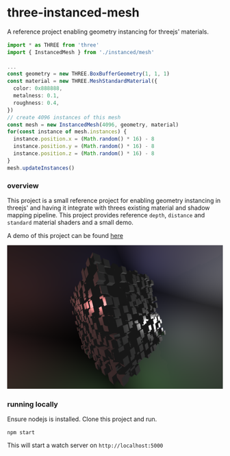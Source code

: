 # three-instanced-mesh

A reference project enabling geometry instancing for threejs' materials.

```typescript
import * as THREE from 'three'
import { InstancedMesh } from './instanced/mesh'

...
const geometry = new THREE.BoxBufferGeometry(1, 1, 1)
const material = new THREE.MeshStandardMaterial({
  color: 0x888888,
  metalness: 0.1,
  roughness: 0.4,
})
// create 4096 instances of this mesh
const mesh = new InstancedMesh(4096, geometry, material)
for(const instance of mesh.instances) {
  instance.position.x = (Math.random() * 16) - 8
  instance.position.y = (Math.random() * 16) - 8
  instance.position.z = (Math.random() * 16) - 8
}
mesh.updateInstances()

```

### overview

This project is a small reference project for enabling geometry instancing in threejs' and having it integrate with threes existing material and shadow mapping pipeline. This project provides reference `depth`, `distance` and `standard` material shaders and a small demo.

A demo of this project can be found [here](https://codepen.io/anon/pen/wZOrKd)


![alt text](./dist/screenshot.png "screenshot")

### running locally

Ensure nodejs is installed. Clone this project and run.
```
npm start
```
This will start a watch server on `http://localhost:5000`

